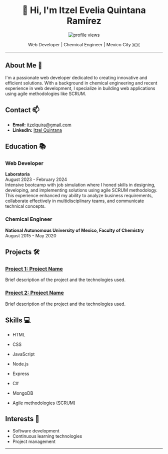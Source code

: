 <script src="https://kit.fontawesome.com/d02c96baf6.js" crossorigin="anonymous"></script>
<h1 align="center">👋 Hi, I'm Itzel Evelia Quintana Ramírez</h1>

<p align="center">
  <img src="https://komarev.com/ghpvc/?username=itzelquintana&color=blueviolet" alt="profile views" />
</p>

<p align="center">Web Developer | Chemical Engineer | Mexico City 🇲🇽</p>

---

## About Me 🚀

I'm a passionate web developer dedicated to creating innovative and efficient solutions. With a background in chemical engineering and recent experience in web development, I specialize in building web applications using agile methodologies like SCRUM.

## Contact 📫

- **Email:** [itzelquira@gmail.com](mailto:itzelquira@gmail.com)
- **LinkedIn:** [Itzel Quintana](https://www.linkedin.com/in/itzelquintana)


## Education 📚

### Web Developer
**Laboratoria**  
August 2023 - February 2024  
Intensive bootcamp with job simulation where I honed skills in designing, developing, and implementing solutions using agile SCRUM methodology. This experience enhanced my ability to analyze business requirements, collaborate effectively in multidisciplinary teams, and communicate technical concepts.

### Chemical Engineer
**National Autonomous University of Mexico, Faculty of Chemistry**  
August 2015 - May 2020

## Projects 🛠️

### [Project 1: Project Name](https://github.com/itzelquintana/project1)
Brief description of the project and the technologies used.

### [Project 2: Project Name](https://github.com/itzelquintana/project2)
Brief description of the project and the technologies used.

## Skills 💻

- HTML <i class="fab fa-html5"></i>
- CSS <i class="fab fa-css3-alt"></i>
- JavaScript <i class="fab fa-js"></i>
- Node.js <i class="fab fa-node"></i>
- Express <i class="fab fa-node-js"></i>
- C# <i class="fab fa-node-js"></i>
- MongoDB <i class="fab fa-node-js"></i>
  
- Agile methodologies (SCRUM) <i class="fas fa-users"></i>


## Interests 🌟

- Software development
- Continuous learning technologies
- Project management

---

